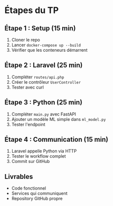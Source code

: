# Étapes du TP

## Étape 1 : Setup (15 min)
1. Cloner le repo
2. Lancer `docker-compose up --build`
3. Vérifier que les conteneurs démarrent

## Étape 2 : Laravel (25 min)
1. Compléter `routes/api.php`
2. Créer le contrôleur `UserController`
3. Tester avec curl

## Étape 3 : Python (25 min) 
1. Compléter `main.py` avec FastAPI
2. Ajouter un modèle ML simple dans `ml_model.py`
3. Tester l'endpoint

## Étape 4 : Communication (15 min)
1. Laravel appelle Python via HTTP
2. Tester le workflow complet
3. Commit sur GitHub

## Livrables
- Code fonctionnel
- Services qui communiquent
- Repository GitHub propre

